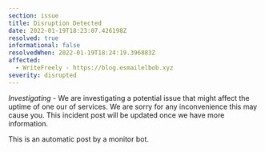 ```yaml
---
section: issue
title: Disruption Detected
date: 2022-01-19T18:23:07.426198Z
resolved: true
informational: false
resolvedWhen: 2022-01-19T18:24:19.396883Z
affected:
  - WriteFreely - https://blog.esmailelbob.xyz
severity: disrupted
---
```

*Investigating* - We are investigating a potential issue that might affect the uptime of one our of services. We are sorry for any inconvenience this may cause you. This incident post will be updated once we have more information.

This is an automatic post by a monitor bot.
        